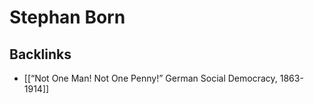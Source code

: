 # Stephan Born



## Backlinks

-   [[&ldquo;Not One Man! Not One Penny!&rdquo; German Social Democracy, 1863-1914]]
